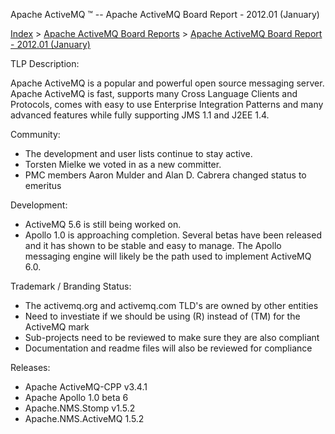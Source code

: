 Apache ActiveMQ ™ -- Apache ActiveMQ Board Report - 2012.01 (January) 

[Index](index.html) > [Apache ActiveMQ Board Reports](apache-activemq-board-reports.html) > [Apache ActiveMQ Board Report - 2012.01 (January)](apache-activemq-board-report-201201-january.html)


TLP Description:

Apache ActiveMQ is a popular and powerful open source messaging server. Apache ActiveMQ is fast, supports many Cross Language Clients and Protocols, comes with easy to use Enterprise Integration Patterns and many advanced features while fully supporting JMS 1.1 and J2EE 1.4.

Community:

*   The development and user lists continue to stay active.
*   Torsten Mielke we voted in as a new committer.
*   PMC members Aaron Mulder and Alan D. Cabrera changed status to emeritus

Development:

*   ActiveMQ 5.6 is still being worked on.
*   Apollo 1.0 is approaching completion. Several betas have been released and it has shown to be stable and easy to manage. The Apollo messaging engine will likely be the path used to implement ActiveMQ 6.0.

Trademark / Branding Status:

*   The activemq.org and activemq.com TLD's are owned by other entities
*   Need to investiate if we should be using (R) instead of (TM) for the ActiveMQ mark
*   Sub-projects need to be reviewed to make sure they are also compliant
*   Documentation and readme files will also be reviewed for compliance

Releases:

*   Apache ActiveMQ-CPP v3.4.1
*   Apache Apollo 1.0 beta 6
*   Apache.NMS.Stomp v1.5.2
*   Apache.NMS.ActiveMQ 1.5.2

